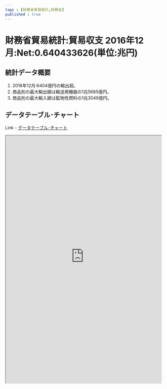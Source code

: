 ```yaml
--- 
tags : [財務省貿易統計,財務省] 
published : true
---
```


# 財務省貿易統計:貿易収支 2016年12月:Net:0.640433626(単位:兆円)
## 統計データ概要

1. 2016年12月:6404億円の輸出超。
1. 商品別の最大輸出額は輸送用機器の1兆5685億円。
1. 商品別の最大輸入額は鉱物性燃料の1兆3049億円。

## データテーブル･チャート
Link - [データテーブル･チャート](http://knowledgevault.saecanet.com/charts/am-consulting.co.jp-tradeStatisticsOfJAPAN.html)

<iframe src="http://knowledgevault.saecanet.com/charts/am-consulting.co.jp-tradeStatisticsOfJAPAN.html" width="100%" height="800px"></iframe>
